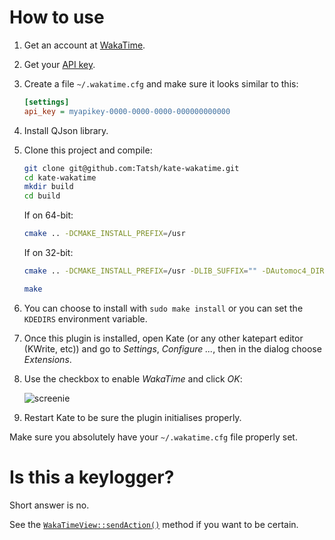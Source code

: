 # How to use

1. Get an account at [WakaTime](https://wakatime.com).
2. Get your [API key](https://wakatime.com/settings).
3. Create a file `~/.wakatime.cfg` and make sure it looks similar to this:

   ```ini
   [settings]
   api_key = myapikey-0000-0000-0000-000000000000
   ```

4. Install QJson library.
5. Clone this project and compile:

   ```bash
   git clone git@github.com:Tatsh/kate-wakatime.git
   cd kate-wakatime
   mkdir build
   cd build
   ```

   If on 64-bit:

   ```bash
   cmake .. -DCMAKE_INSTALL_PREFIX=/usr
   ```

   If on 32-bit:

   ```bash
   cmake .. -DCMAKE_INSTALL_PREFIX=/usr -DLIB_SUFFIX="" -DAutomoc4_DIR=/usr/lib/automoc4
   ```

   ```bash
   make
   ```

6. You can choose to install with `sudo make install` or you can set the `KDEDIRS` environment variable.
7. Once this plugin is installed, open Kate (or any other katepart editor (KWrite, etc)) and go to *Settings*, *Configure <name>...*, then in the dialog choose *Extensions*.
8. Use the checkbox to enable *WakaTime* and click *OK*:

   ![screenie](https://cloud.githubusercontent.com/assets/724848/5060831/c4f5d0ca-6d24-11e4-8257-568e697a197b.png)

9. Restart Kate to be sure the plugin initialises properly.

Make sure you absolutely have your `~/.wakatime.cfg` file properly set.

# Is this a keylogger?

Short answer is no.

See the [`WakaTimeView::sendAction()`](https://github.com/Tatsh/kate-wakatime/blob/master/wakatimeplugin.cpp#L128) method if you want to be certain.
